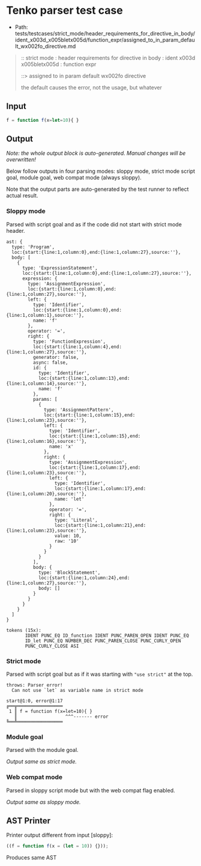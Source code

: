 # Tenko parser test case

- Path: tests/testcases/strict_mode/header_requirements_for_directive_in_body/ident_x003d_x005bletx005d/function_expr/assigned_to_in_param_default_wx002fo_directive.md

> :: strict mode : header requirements for directive in body : ident x003d x005bletx005d : function expr
>
> ::> assigned to in param default wx002fo directive
>
> the default causes the error, not the usage, but whatever

## Input

`````js
f = function f(x=let=10){ }
`````

## Output

_Note: the whole output block is auto-generated. Manual changes will be overwritten!_

Below follow outputs in four parsing modes: sloppy mode, strict mode script goal, module goal, web compat mode (always sloppy).

Note that the output parts are auto-generated by the test runner to reflect actual result.

### Sloppy mode

Parsed with script goal and as if the code did not start with strict mode header.

`````
ast: {
  type: 'Program',
  loc:{start:{line:1,column:0},end:{line:1,column:27},source:''},
  body: [
    {
      type: 'ExpressionStatement',
      loc:{start:{line:1,column:0},end:{line:1,column:27},source:''},
      expression: {
        type: 'AssignmentExpression',
        loc:{start:{line:1,column:0},end:{line:1,column:27},source:''},
        left: {
          type: 'Identifier',
          loc:{start:{line:1,column:0},end:{line:1,column:1},source:''},
          name: 'f'
        },
        operator: '=',
        right: {
          type: 'FunctionExpression',
          loc:{start:{line:1,column:4},end:{line:1,column:27},source:''},
          generator: false,
          async: false,
          id: {
            type: 'Identifier',
            loc:{start:{line:1,column:13},end:{line:1,column:14},source:''},
            name: 'f'
          },
          params: [
            {
              type: 'AssignmentPattern',
              loc:{start:{line:1,column:15},end:{line:1,column:23},source:''},
              left: {
                type: 'Identifier',
                loc:{start:{line:1,column:15},end:{line:1,column:16},source:''},
                name: 'x'
              },
              right: {
                type: 'AssignmentExpression',
                loc:{start:{line:1,column:17},end:{line:1,column:23},source:''},
                left: {
                  type: 'Identifier',
                  loc:{start:{line:1,column:17},end:{line:1,column:20},source:''},
                  name: 'let'
                },
                operator: '=',
                right: {
                  type: 'Literal',
                  loc:{start:{line:1,column:21},end:{line:1,column:23},source:''},
                  value: 10,
                  raw: '10'
                }
              }
            }
          ],
          body: {
            type: 'BlockStatement',
            loc:{start:{line:1,column:24},end:{line:1,column:27},source:''},
            body: []
          }
        }
      }
    }
  ]
}

tokens (15x):
       IDENT PUNC_EQ ID_function IDENT PUNC_PAREN_OPEN IDENT PUNC_EQ
       ID_let PUNC_EQ NUMBER_DEC PUNC_PAREN_CLOSE PUNC_CURLY_OPEN
       PUNC_CURLY_CLOSE ASI
`````

### Strict mode

Parsed with script goal but as if it was starting with `"use strict"` at the top.

`````
throws: Parser error!
  Can not use `let` as variable name in strict mode

start@1:0, error@1:17
╔══╦═════════════════
 1 ║ f = function f(x=let=10){ }
   ║                  ^^^------- error
╚══╩═════════════════

`````


### Module goal

Parsed with the module goal.

_Output same as strict mode._

### Web compat mode

Parsed in sloppy script mode but with the web compat flag enabled.

_Output same as sloppy mode._

## AST Printer

Printer output different from input [sloppy]:

````js
((f = function f(x = (let = 10)) {}));
````

Produces same AST
